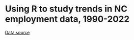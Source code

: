 # Using R to study trends in NC employment data, 1990-2022

[Data source](https://d4.nccommerce.com/)


 
